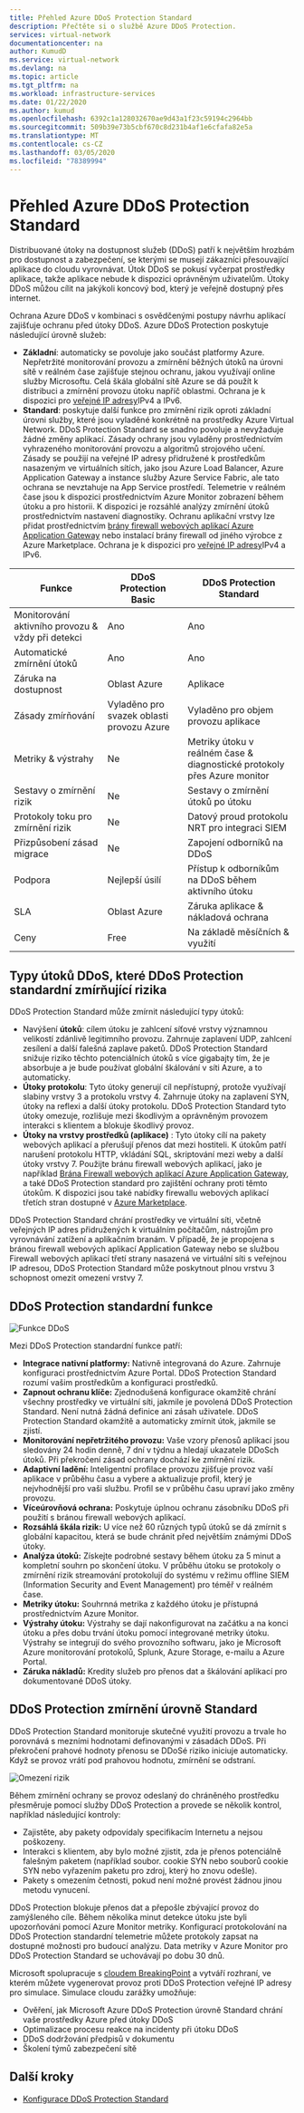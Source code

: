 ```yaml
---
title: Přehled Azure DDoS Protection Standard
description: Přečtěte si o službě Azure DDoS Protection.
services: virtual-network
documentationcenter: na
author: KumudD
ms.service: virtual-network
ms.devlang: na
ms.topic: article
ms.tgt_pltfrm: na
ms.workload: infrastructure-services
ms.date: 01/22/2020
ms.author: kumud
ms.openlocfilehash: 6392c1a128032670ae9d43a1f23c59194c2964bb
ms.sourcegitcommit: 509b39e73b5cbf670c8d231b4af1e6cfafa82e5a
ms.translationtype: MT
ms.contentlocale: cs-CZ
ms.lasthandoff: 03/05/2020
ms.locfileid: "78389994"
---
```

# <a name="azure-ddos-protection-standard-overview"></a>Přehled Azure DDoS Protection Standard

Distribuované útoky na dostupnost služeb (DDoS) patří k největším hrozbám pro dostupnost a zabezpečení, se kterými se musejí zákazníci přesouvající aplikace do cloudu vyrovnávat. Útok DDoS se pokusí vyčerpat prostředky aplikace, takže aplikace nebude k dispozici oprávněným uživatelům. Útoky DDoS můžou cílit na jakýkoli koncový bod, který je veřejně dostupný přes internet.

Ochrana Azure DDoS v kombinaci s osvědčenými postupy návrhu aplikací zajišťuje ochranu před útoky DDoS. Azure DDoS Protection poskytuje následující úrovně služeb:

- **Základní**: automaticky se povoluje jako součást platformy Azure. Nepřetržité monitorování provozu a zmírnění běžných útoků na úrovni sítě v reálném čase zajišťuje stejnou ochranu, jakou využívají online služby Microsoftu. Celá škála globální sítě Azure se dá použít k distribuci a zmírnění provozu útoku napříč oblastmi. Ochrana je k dispozici pro [veřejné IP adresy](virtual-network-public-ip-address.md)IPv4 a IPv6.
- **Standard**: poskytuje další funkce pro zmírnění rizik oproti základní úrovni služby, které jsou vyladěné konkrétně na prostředky Azure Virtual Network. DDoS Protection Standard se snadno povoluje a nevyžaduje žádné změny aplikací. Zásady ochrany jsou vyladěny prostřednictvím vyhrazeného monitorování provozu a algoritmů strojového učení. Zásady se použijí na veřejné IP adresy přidružené k prostředkům nasazeným ve virtuálních sítích, jako jsou Azure Load Balancer, Azure Application Gateway a instance služby Azure Service Fabric, ale tato ochrana se nevztahuje na App Service prostředí. Telemetrie v reálném čase jsou k dispozici prostřednictvím Azure Monitor zobrazení během útoku a pro historii. K dispozici je rozsáhlé analýzy zmírnění útoků prostřednictvím nastavení diagnostiky. Ochranu aplikační vrstvy lze přidat prostřednictvím [brány firewall webových aplikací Azure Application Gateway](../application-gateway//application-gateway-web-application-firewall-overview.md?toc=%2fazure%2fvirtual-network%2ftoc.json) nebo instalací brány firewall od jiného výrobce z Azure Marketplace. Ochrana je k dispozici pro [veřejné IP adresy](virtual-network-public-ip-address.md)IPv4 a IPv6.

|Funkce                                         |DDoS Protection Basic                 |DDoS Protection Standard                      |
|------------------------------------------------|--------------------------------------|----------------------------------------------|
|Monitorování aktivního provozu & vždy při detekci |Ano                                   |Ano                                           |
|Automatické zmírnění útoků                    |Ano                                   |Ano                                           |
|Záruka na dostupnost                          |Oblast Azure                          |Aplikace                                   |
|Zásady zmírňování                             |Vyladěno pro svazek oblasti provozu Azure |Vyladěno pro objem provozu aplikace          |
|Metriky & výstrahy                                |Ne                                    |Metriky útoku v reálném čase & diagnostické protokoly přes Azure monitor                                 |
|Sestavy o zmírnění rizik                              |Ne                                    |Sestavy o zmírnění útoků po útoku                |
|Protokoly toku pro zmírnění rizik                            |Ne                                    |Datový proud protokolu NRT pro integraci SIEM           |
|Přizpůsobení zásad migrace                 |Ne                                    |Zapojení odborníků na DDoS                           |
|Podpora                                         |Nejlepší úsilí                           |Přístup k odborníkům na DDoS během aktivního útoku|
|SLA                                             |Oblast Azure                          |Záruka aplikace & nákladová ochrana       |
|Ceny                                         |Free                                  |Na základě měsíčních & využití                         |

## <a name="types-of-ddos-attacks-that-ddos-protection-standard-mitigates"></a>Typy útoků DDoS, které DDoS Protection standardní zmírňující rizika

DDoS Protection Standard může zmírnit následující typy útoků:

- Navýšení **útoků**: cílem útoku je zahlcení síťové vrstvy významnou velikostí zdánlivě legitimního provozu. Zahrnuje zaplavení UDP, zahlcení zesílení a další falešná zaplave paketů. DDoS Protection Standard snižuje riziko těchto potenciálních útoků s více gigabajty tím, že je absorbuje a je bude používat globální škálování v síti Azure, a to automaticky.
- **Útoky protokolu**: Tyto útoky generují cíl nepřístupný, protože využívají slabiny vrstvy 3 a protokolu vrstvy 4. Zahrnuje útoky na zaplavení SYN, útoky na reflexi a další útoky protokolu. DDoS Protection Standard tyto útoky omezuje, rozlišuje mezi škodlivým a oprávněným provozem interakci s klientem a blokuje škodlivý provoz. 
- **Útoky na vrstvy prostředků (aplikace)** : Tyto útoky cílí na pakety webových aplikací a přerušují přenos dat mezi hostiteli. K útokům patří narušení protokolu HTTP, vkládání SQL, skriptování mezi weby a další útoky vrstvy 7. Použijte bránu firewall webových aplikací, jako je například [Brána Firewall webových aplikací Azure Application Gateway](../application-gateway/application-gateway-web-application-firewall-overview.md?toc=%2fazure%2fvirtual-network%2ftoc.json), a také DDoS Protection standard pro zajištění ochrany proti těmto útokům. K dispozici jsou také nabídky firewallu webových aplikací třetích stran dostupné v [Azure Marketplace](https://azuremarketplace.microsoft.com/marketplace/apps?page=1&search=web%20application%20firewall).

DDoS Protection Standard chrání prostředky ve virtuální síti, včetně veřejných IP adres přidružených k virtuálním počítačům, nástrojům pro vyrovnávání zatížení a aplikačním branám. V případě, že je propojena s bránou firewall webových aplikací Application Gateway nebo se službou Firewall webových aplikací třetí strany nasazená ve virtuální síti s veřejnou IP adresou, DDoS Protection Standard může poskytnout plnou vrstvu 3 schopnost omezit omezení vrstvy 7.

## <a name="ddos-protection-standard-features"></a>DDoS Protection standardní funkce

![Funkce DDoS](./media/ddos-protection-overview/ddosfeatures.png)

Mezi DDoS Protection standardní funkce patří:

- **Integrace nativní platformy:** Nativně integrovaná do Azure. Zahrnuje konfiguraci prostřednictvím Azure Portal. DDoS Protection Standard rozumí vašim prostředkům a konfiguraci prostředků.
- **Zapnout ochranu klíče:** Zjednodušená konfigurace okamžitě chrání všechny prostředky ve virtuální síti, jakmile je povolená DDoS Protection Standard. Není nutná žádná definice ani zásah uživatele. DDoS Protection Standard okamžitě a automaticky zmírnit útok, jakmile se zjistí.
- **Monitorování nepřetržitého provozu:** Vaše vzory přenosů aplikací jsou sledovány 24 hodin denně, 7 dní v týdnu a hledají ukazatele DDoSch útoků. Při překročení zásad ochrany dochází ke zmírnění rizik.
- **Adaptivní ladění:** Inteligentní profilace provozu zjišťuje provoz vaší aplikace v průběhu času a vybere a aktualizuje profil, který je nejvhodnější pro vaši službu. Profil se v průběhu času upraví jako změny provozu.
- **Víceúrovňová ochrana:** Poskytuje úplnou ochranu zásobníku DDoS při použití s bránou firewall webových aplikací.
- **Rozsáhlá škála rizik:** U více než 60 různých typů útoků se dá zmírnit s globální kapacitou, která se bude chránit před největším známými DDoS útoky.
- **Analýza útoků:** Získejte podrobné sestavy během útoku za 5 minut a kompletní souhrn po skončení útoku. V průběhu útoku se protokoly o zmírnění rizik streamování protokolují do systému v režimu offline SIEM (Information Security and Event Management) pro téměř v reálném čase.
- **Metriky útoku:** Souhrnná metrika z každého útoku je přístupná prostřednictvím Azure Monitor.
- **Výstrahy útoku:** Výstrahy se dají nakonfigurovat na začátku a na konci útoku a přes dobu trvání útoku pomocí integrované metriky útoku. Výstrahy se integrují do svého provozního softwaru, jako je Microsoft Azure monitorování protokolů, Splunk, Azure Storage, e-mailu a Azure Portal.
- **Záruka nákladů:** Kredity služeb pro přenos dat a škálování aplikací pro dokumentované DDoS útoky.

## <a name="ddos-protection-standard-mitigation"></a>DDoS Protection zmírnění úrovně Standard

DDoS Protection Standard monitoruje skutečné využití provozu a trvale ho porovnává s mezními hodnotami definovanými v zásadách DDoS. Při překročení prahové hodnoty přenosu se DDoSé riziko iniciuje automaticky. Když se provoz vrátí pod prahovou hodnotu, zmírnění se odstraní.

![Omezení rizik](./media/ddos-protection-overview/mitigation.png)

Během zmírnění ochrany se provoz odeslaný do chráněného prostředku přesměruje pomocí služby DDoS Protection a provede se několik kontrol, například následující kontroly:

- Zajistěte, aby pakety odpovídaly specifikacím Internetu a nejsou poškozeny.
- Interakci s klientem, aby bylo možné zjistit, zda je přenos potenciálně falešným paketem (například soubor. cookie SYN nebo souborů cookie SYN nebo vyřazením paketu pro zdroj, který ho znovu odešle).
- Pakety s omezením četnosti, pokud není možné provést žádnou jinou metodu vynucení.

DDoS Protection blokuje přenos dat a přepošle zbývající provoz do zamýšleného cíle. Během několika minut detekce útoku jste byli upozorňováni pomocí Azure Monitor metriky. Konfigurací protokolování na DDoS Protection standardní telemetrie můžete protokoly zapsat na dostupné možnosti pro budoucí analýzu. Data metriky v Azure Monitor pro DDoS Protection Standard se uchovávají po dobu 30 dnů.

Microsoft spolupracuje s [cloudem BreakingPoint](https://www.ixiacom.com/products/breakingpoint-cloud) a vytváří rozhraní, ve kterém můžete vygenerovat provoz proti DDoS Protection veřejné IP adresy pro simulace. Simulace cloudu zarážky umožňuje:

- Ověření, jak Microsoft Azure DDoS Protection úrovně Standard chrání vaše prostředky Azure před útoky DDoS
- Optimalizace procesu reakce na incidenty při útoku DDoS
- DDoS dodržování předpisů v dokumentu
- Školení týmů zabezpečení sítě

## <a name="next-steps"></a>Další kroky

- [Konfigurace DDoS Protection Standard](manage-ddos-protection.md)
